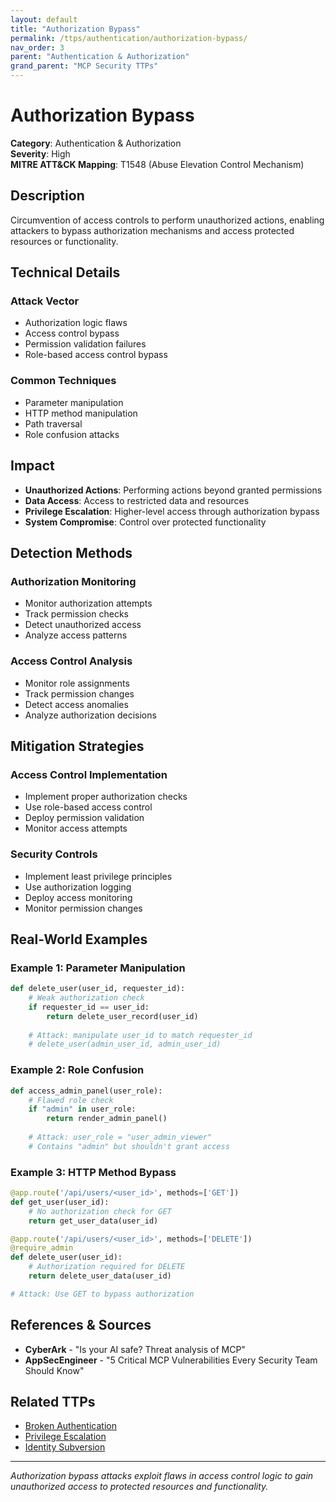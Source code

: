 ```yaml
---
layout: default
title: "Authorization Bypass"
permalink: /ttps/authentication/authorization-bypass/
nav_order: 3
parent: "Authentication & Authorization"
grand_parent: "MCP Security TTPs"
---
```


# Authorization Bypass

**Category**: Authentication & Authorization  
**Severity**: High  
**MITRE ATT&CK Mapping**: T1548 (Abuse Elevation Control Mechanism)

## Description

Circumvention of access controls to perform unauthorized actions, enabling attackers to bypass authorization mechanisms and access protected resources or functionality.

## Technical Details

### Attack Vector
- Authorization logic flaws
- Access control bypass
- Permission validation failures
- Role-based access control bypass

### Common Techniques
- Parameter manipulation
- HTTP method manipulation
- Path traversal
- Role confusion attacks

## Impact

- **Unauthorized Actions**: Performing actions beyond granted permissions
- **Data Access**: Access to restricted data and resources
- **Privilege Escalation**: Higher-level access through authorization bypass
- **System Compromise**: Control over protected functionality

## Detection Methods

### Authorization Monitoring
- Monitor authorization attempts
- Track permission checks
- Detect unauthorized access
- Analyze access patterns

### Access Control Analysis
- Monitor role assignments
- Track permission changes
- Detect access anomalies
- Analyze authorization decisions

## Mitigation Strategies

### Access Control Implementation
- Implement proper authorization checks
- Use role-based access control
- Deploy permission validation
- Monitor access attempts

### Security Controls
- Implement least privilege principles
- Use authorization logging
- Deploy access monitoring
- Monitor permission changes

## Real-World Examples

### Example 1: Parameter Manipulation
```python
def delete_user(user_id, requester_id):
    # Weak authorization check
    if requester_id == user_id:
        return delete_user_record(user_id)
    
    # Attack: manipulate user_id to match requester_id
    # delete_user(admin_user_id, admin_user_id)
```

### Example 2: Role Confusion
```python
def access_admin_panel(user_role):
    # Flawed role check
    if "admin" in user_role:
        return render_admin_panel()
    
    # Attack: user_role = "user_admin_viewer"
    # Contains "admin" but shouldn't grant access
```

### Example 3: HTTP Method Bypass
```python
@app.route('/api/users/<user_id>', methods=['GET'])
def get_user(user_id):
    # No authorization check for GET
    return get_user_data(user_id)

@app.route('/api/users/<user_id>', methods=['DELETE'])
@require_admin
def delete_user(user_id):
    # Authorization required for DELETE
    return delete_user_data(user_id)

# Attack: Use GET to bypass authorization
```

## References & Sources

- **CyberArk** - "Is your AI safe? Threat analysis of MCP"
- **AppSecEngineer** - "5 Critical MCP Vulnerabilities Every Security Team Should Know"

## Related TTPs

- [Broken Authentication](broken-authentication.md)
- [Privilege Escalation](privilege-escalation.md)
- [Identity Subversion](identity-subversion.md)

---

*Authorization bypass attacks exploit flaws in access control logic to gain unauthorized access to protected resources and functionality.*